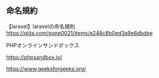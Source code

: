 
# 


## 命名規約

【laravel】laravelの命名規則
https://qiita.com/gone0021/items/e248c8b0ed3a9e6dbdee


PHPオンラインサンドボックス

https://phpsandbox.io/


https://www.geeksforgeeks.org/
